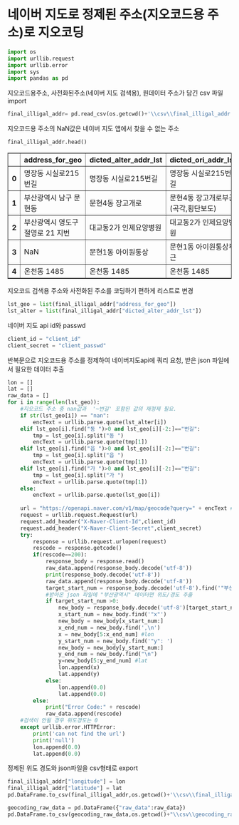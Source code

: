 
# 네이버 지도로 정제된 주소(지오코드용 주소)로 지오코딩


```python
import os
import urllib.request
import urllib.error
import sys
import pandas as pd
```

지오코드용주소, 사전화된주소(네이버 지도 검색용), 원데이터 주소가  담긴 csv 파일 import


```python
final_illigal_addr= pd.read_csv(os.getcwd()+'\\csv\\final_illigal_addr.csv')
```

지오코드용 주소의 NaN값은 네이버 지도 앱에서 찾을 수 없는 주소


```python
final_illigal_addr.head()
```




<div>
<style scoped>
    .dataframe tbody tr th:only-of-type {
        vertical-align: middle;
    }

    .dataframe tbody tr th {
        vertical-align: top;
    }

    .dataframe thead th {
        text-align: right;
    }
</style>
<table border="1" class="dataframe">
  <thead>
    <tr style="text-align: right;">
      <th></th>
      <th>address_for_geo</th>
      <th>dicted_alter_addr_lst</th>
      <th>dicted_ori_addr_lst</th>
    </tr>
  </thead>
  <tbody>
    <tr>
      <th>0</th>
      <td>명장동 시실로215번길</td>
      <td>명장동 시실로215번길</td>
      <td>명장동 시실로215번길</td>
    </tr>
    <tr>
      <th>1</th>
      <td>부산광역시 남구 문현동</td>
      <td>문현4동 장고개로</td>
      <td>문현4동 장고개로부근(곡각,횡단보도)</td>
    </tr>
    <tr>
      <th>2</th>
      <td>부산광역시 영도구 절영로 21 지번</td>
      <td>대교동2가 인제요양병원</td>
      <td>대교동2가 인제요양병원</td>
    </tr>
    <tr>
      <th>3</th>
      <td>NaN</td>
      <td>문현1동 아이원통상</td>
      <td>문현1동 아이원통상부근</td>
    </tr>
    <tr>
      <th>4</th>
      <td>온천동 1485</td>
      <td>온천동 1485</td>
      <td>온천동 1485</td>
    </tr>
  </tbody>
</table>
</div>



지오코드 검색용 주소와 사전화된 주소를 코딩하기 편하게 리스트로 변경


```python
lst_geo = list(final_illigal_addr["address_for_geo"])
lst_alter = list(final_illigal_addr["dicted_alter_addr_lst"])
```

네이버 지도  api id와 passwd


```python
client_id = "client_id"
client_secret = "client_passwd"
```

반복문으로 지오코드용 주소를 정제하여 네이버지도api에 쿼리 요청, 받은 json 파일에서 필요한 데이터 추출


```python
lon = []
lat = []
raw_data = []
for i in range(len(lst_geo)):
    #지오코드 주소 중 nan값과  '~번길' 포함된 값의 재정제 필요.
    if str(lst_geo[i]) == "nan":
        encText = urllib.parse.quote(lst_alter[i])
    elif lst_geo[i].find("동 ")>0 and lst_geo[i][-2:]=="번길":
        tmp = lst_geo[i].split("동 ")
        encText = urllib.parse.quote(tmp[1])
    elif lst_geo[i].find("읍 ")>0 and lst_geo[i][-2:]=="번길":
        tmp = lst_geo[i].split("읍 ")
        encText = urllib.parse.quote(tmp[1])
    elif lst_geo[i].find("가 ")>0 and lst_geo[i][-2:]=="번길":
        tmp = lst_geo[i].split("가 ")
        encText = urllib.parse.quote(tmp[1])
    else:
        encText = urllib.parse.quote(lst_geo[i])
    
    url = "https://openapi.naver.com/v1/map/geocode?query=" + encText # json 결과
    request = urllib.request.Request(url)
    request.add_header("X-Naver-Client-Id",client_id)
    request.add_header("X-Naver-Client-Secret",client_secret)
    try:
        response = urllib.request.urlopen(request)
        rescode = response.getcode()
        if(rescode==200):
            response_body = response.read()
            raw_data.append(response_body.decode('utf-8'))
            print(response_body.decode('utf-8'))
            raw_data.append(response_body.decode('utf-8'))
            target_start_num = response_body.decode('utf-8').find('"부산광역시 ')
            #받아온 json 파일에 "부산광역시" 데이터면 위도/경도 추출
            if target_start_num >0:
                new_body = response_body.decode('utf-8')[target_start_num:]
                x_start_num = new_body.find('"x"')
                new_body = new_body[x_start_num:]
                x_end_num = new_body.find(',\n')
                x = new_body[5:x_end_num] #lon
                y_start_num = new_body.find('"y": ')
                new_body = new_body[y_start_num:]
                y_end_num = new_body.find("\n")
                y=new_body[5:y_end_num] #lat
                lon.append(x)
                lat.append(y)
            else:
                lon.append(0.0)
                lat.append(0.0)
        else:
            print("Error Code:" + rescode)
            raw_data.append(rescode)
    #검색이 안될 경우 위도경도는 0
    except urllib.error.HTTPError:
        print('can not find the url')
        print('null')
        lon.append(0.0)
        lat.append(0.0)
```

정제된 위도 경도와 json파일을 csv형태로 export


```python
final_illigal_addr["longitude"] = lon
final_illigal_addr["latitude"] = lat
pd.DataFrame.to_csv(final_illigal_addr,os.getcwd()+'\\csv\\final_illigal_addr_lonlat.csv',sep=",",index=False)
```


```python
geocoding_raw_data = pd.DataFrame({"raw_data":raw_data})
pd.DataFrame.to_csv(geocoding_raw_data,os.getcwd()+"\\csv\\geocoding_raw_data.csv",sep=",",index=False)
```
